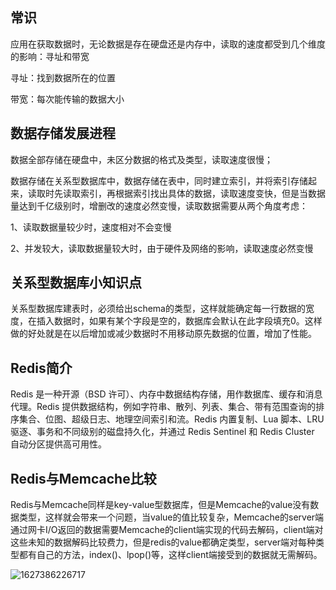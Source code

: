 ## 常识

应用在获取数据时，无论数据是存在硬盘还是内存中，读取的速度都受到几个维度的影响：寻址和带宽

寻址：找到数据所在的位置

带宽：每次能传输的数据大小

## 数据存储发展进程

数据全部存储在硬盘中，未区分数据的格式及类型，读取速度很慢；

数据存储在关系型数据库中，数据存储在表中，同时建立索引，并将索引存储起来，读取时先读取索引，再根据索引找出具体的数据，读取速度变快，但是当数据量达到千亿级别时，增删改的速度必然变慢，读取数据需要从两个角度考虑：

1、读取数据量较少时，速度相对不会变慢

2、并发较大，读取数据量较大时，由于硬件及网络的影响，读取速度必然变慢

## 关系型数据库小知识点

关系型数据库建表时，必须给出schema的类型，这样就能确定每一行数据的宽度，在插入数据时，如果有某个字段是空的，数据库会默认在此字段填充0。这样做的好处就是在以后增加或减少数据时不用移动原先数据的位置，增加了性能。

## Redis简介

 Redis 是一种开源（BSD 许可）、内存中数据结构存储，用作数据库、缓存和消息代理。Redis 提供数据结构，例如字符串、散列、列表、集合、带有范围查询的排序集合、位图、超级日志、地理空间索引和流。Redis 内置复制、Lua 脚本、LRU 驱逐、事务和不同级别的磁盘持久化，并通过 Redis Sentinel 和 Redis Cluster 自动分区提供高可用性。 

## Redis与Memcache比较

Redis与Memcache同样是key-value型数据库，但是Memcache的value没有数据类型，这样就会带来一个问题，当value的值比较复杂，Memcache的server端通过网卡I/O返回的数据需要Memcache的client端实现的代码去解码，client端对这些未知的数据解码比较费力，但是redis的value都确定类型，server端对每种类型都有自己的方法，index()、lpop()等，这样client端接受到的数据就无需解码。

![1627386226717](E:\GithubNote\数据库\images/1627386226717.png)

